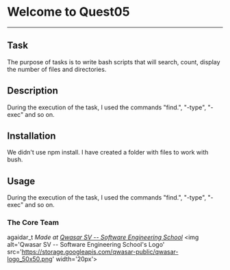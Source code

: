 # Welcome to Quest05
***

## Task
The purpose of tasks is to write bash scripts that will search, count, display the number of files and directories.

## Description
During the execution of the task, I used the commands "find.", "-type", "-exec" and so on.

## Installation
We didn't use npm install. I have created a folder with files to work with bush.

## Usage
During the execution of the task, I used the commands "find.", "-type", "-exec" and so on.

### The Core Team
agaidar_t
<span><i>Made at <a href='https://qwasar.io'>Qwasar SV -- Software Engineering School</a></i></span>
<span><img alt='Qwasar SV -- Software Engineering School's Logo' src='https://storage.googleapis.com/qwasar-public/qwasar-logo_50x50.png' width='20px'></span>
